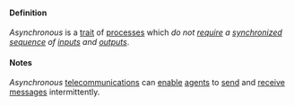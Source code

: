 #### Definition

*Asynchronous* is a [trait](https://github.com/gcassel/Modular-Organization-Terminology/blob/master/terms/trait.md) of [processes](https://github.com/gcassel/Modular-Organization-Terminology/blob/master/terms/process.md) which *do not [require](https://github.com/gcassel/Modular-Organization-Terminology/blob/master/terms/requirement.md) a [synchronized](https://github.com/gcassel/Modular-Organization-Terminology/blob/master/terms/synchronous.md) [sequence](https://github.com/gcassel/Modular-Organization-Terminology/blob/master/terms/sequence.md) of [inputs](https://github.com/gcassel/Modular-Organization-Terminology/blob/master/terms/input.md) and [outputs](https://github.com/gcassel/Modular-Organization-Terminology/blob/master/terms/output.md)*.
		
#### Notes

*Asynchronous* [telecommunications](https://github.com/gcassel/Modular-Organization-Terminology/blob/master/terms/telecommunicate.md) can [enable](https://github.com/gcassel/Modular-Organization-Terminology/blob/master/terms/enable.md) [agents](https://github.com/gcassel/Modular-Organization-Terminology/blob/master/terms/agent.md) to [send](https://github.com/gcassel/Modular-Organization-Terminology/blob/master/terms/send.md) and [receive](https://github.com/gcassel/Modular-Organization-Terminology/blob/master/terms/receive.md) [messages](https://github.com/gcassel/Modular-Organization-Terminology/blob/master/terms/message.md) intermittently.
